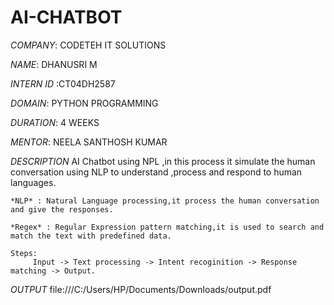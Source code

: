 # AI-CHATBOT

*COMPANY*: CODETEH IT SOLUTIONS

*NAME*: DHANUSRI M

*INTERN ID* :CT04DH2587

*DOMAIN*: PYTHON PROGRAMMING

*DURATION*: 4 WEEKS

*MENTOR*: NEELA SANTHOSH KUMAR

*DESCRIPTION*
    AI Chatbot using NPL ,in this process it simulate the human conversation using NLP to understand ,process and respond to human languages.
    
    *NLP* : Natural Language processing,it process the human conversation and give the responses.
    
    *Regex* : Regular Expression pattern matching,it is used to search and match the text with predefined data. 

    Steps:
         Input -> Text processing -> Intent recoginition -> Response matching -> Output.

    
*OUTPUT*
       file:///C:/Users/HP/Documents/Downloads/output.pdf
